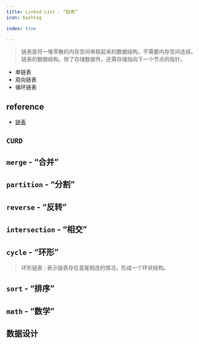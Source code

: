 ```yaml
---
title: Linked List - “链表”
icon: hashtag

index: true

---
```


  > 链表是将一堆零散的内存空间串联起来的数据结构，不需要内存空间连续。链表的数据结构，除了存储数据外，还需存储指向下一个节点的指针。
  
- 单链表
- 双向链表
- 循环链表

<!-- more -->

## reference

- [链表](https://visualgo.net/zh/list/print)

## `CURD`

<!-- 删除链表的倒数第 N 个结点 -->
<!-- @include: @leetcode/problems/0x0000.md#0019 -->

<!-- 删除排序链表中的重复元素 II -->
<!-- @include: @leetcode/problems/0x0000.md#0082 -->

<!-- 删除排序链表中的重复元素 -->
<!-- @include: @leetcode/problems/0x0000.md#0083 -->

<!-- 🟠 重排链表 -->
<!-- @include: @leetcode/problems/0x0100.md#0143 -->

<!-- 移除链表元素 -->
<!-- @include: @leetcode/problems/0x0200.md#0203 -->

<!-- 删除链表中的节点 -->
<!-- @include: @leetcode/problems/0x0200.md#0237 -->

<!-- 链表的中间结点 -->
<!-- @include: @leetcode/problems/0x0800.md#0876 -->

## `merge` - “合并”

<!-- 合并两个有序链表 -->
<!-- @include: @leetcode/problems/0x0000.md#0021 -->

<!-- 合并 K 个升序链表 -->
<!-- @include: @leetcode/problems/0x0000.md#0023 -->

<!-- 🟠 奇偶链表 -->
<!-- @include: @leetcode/problems/0x0300.md#0328 -->

## `partition` - “分割”

<!-- 分隔链表 -->
<!-- @include: @leetcode/problems/0x0000.md#0086 -->

## `reverse` - “反转”

<!-- 🟢 反转链表 -->
<!-- @include: @leetcode/problems/0x0200.md#0206 -->

<!-- 🟠 反转链表 II -->
<!-- @include: @leetcode/problems/0x0000.md#0092 -->

<!-- 🔴 K 个一组翻转链表 -->
<!-- @include: @leetcode/problems/0x0000.md#0025 -->

## `intersection` - “相交”

<!-- 相交链表 -->
<!-- @include: @leetcode/problems/0x0100.md#0160 -->

## `cycle` - “环形”

  > 环形链表 : 表示链表存在首尾相连的情况，形成一个环状结构。

<!-- 环形链表 -->
<!-- @include: @leetcode/problems/0x0100.md#0141 -->

<!-- 环形链表 II -->
<!-- @include: @leetcode/problems/0x0100.md#0142 -->

## `sort` - “排序”

<!-- 🟠 对链表进行插入排序 -->
<!-- @include: @leetcode/problems/0x0100.md#0147 -->

<!-- 排序链表 -->
<!-- @include: @leetcode/problems/0x0100.md#0148 -->

## `math` - “数学”

<!-- 🟠 两数相加 -->
<!-- @include: @leetcode/problems/0x0000.md#0002 -->

## 数据设计

<!-- 链表随机节点 -->
<!-- @include: @leetcode/problems/0x0300.md#0382 -->

<!-- 🟠 LRU 缓存 -->
<!-- @include: @leetcode/problems/0x0100.md#0146 -->
  
  